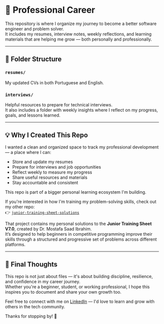 # 🚀 Professional Career

This repository is where I organize my journey to become a better software engineer and problem solver.  
It includes my resumes, interview notes, weekly reflections, and learning materials that are helping me grow — both personally and professionally.

---

## 📁 Folder Structure

### `resumes/`
My updated CVs in both Portuguese and English.

### `interviews/`
Helpful resources to prepare for technical interviews.  
It also includes a folder with weekly insights where I reflect on my progress, goals, and lessons learned.

---

## 💡 Why I Created This Repo

I wanted a clean and organized space to track my professional development — a place where I can:

- Store and update my resumes
- Prepare for interviews and job opportunities
- Reflect weekly to measure my progress
- Share useful resources and materials
- Stay accountable and consistent

This repo is part of a bigger personal learning ecosystem I'm building.

If you're interested in how I'm training my problem-solving skills, check out my other repo:  
👉 [`junior-training-sheet-solutions`](https://github.com/rsambing/junior-training-sheet-solutions)

That project contains my personal solutions to the **Junior Training Sheet V7.0**, created by Dr. Mostafa Saad Ibrahim.  
It’s designed to help beginners in competitive programming improve their skills through a structured and progressive set of problems across different platforms.

---

## 🌱 Final Thoughts

This repo is not just about files — it's about building discipline, resilience, and confidence in my career journey.  
Whether you're a beginner, student, or working professional, I hope this inspires you to document and share your own growth too.

Feel free to connect with me on [LinkedIn](https://www.linkedin.com/in/rsambing/) — I'd love to learn and grow with others in the tech community.

Thanks for stopping by! 🙌 

